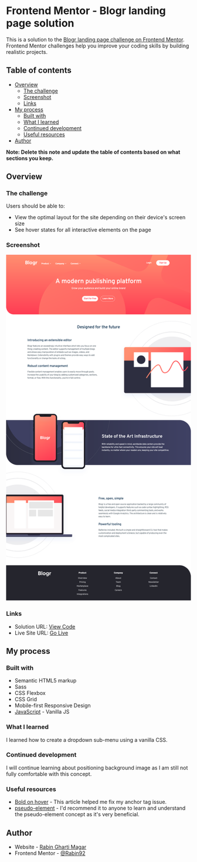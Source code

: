 # Frontend Mentor - Blogr landing page solution

This is a solution to the [Blogr landing page challenge on Frontend Mentor](https://www.frontendmentor.io/challenges/blogr-landing-page-EX2RLAApP). Frontend Mentor challenges help you improve your coding skills by building realistic projects.

## Table of contents

- [Overview](#overview)
  - [The challenge](#the-challenge)
  - [Screenshot](#screenshot)
  - [Links](#links)
- [My process](#my-process)
  - [Built with](#built-with)
  - [What I learned](#what-i-learned)
  - [Continued development](#continued-development)
  - [Useful resources](#useful-resources)
- [Author](#author)

**Note: Delete this note and update the table of contents based on what sections you keep.**

## Overview

### The challenge

Users should be able to:

- View the optimal layout for the site depending on their device's screen size
- See hover states for all interactive elements on the page

### Screenshot

![](./images/blogr-landing-page.png)

### Links

- Solution URL: [View Code](https://github.com/Rabin92/blogr-landing-page)
- Live Site URL: [Go Live](https://blogr.vercel.app)

## My process

### Built with

- Semantic HTML5 markup
- Sass
- CSS Flexbox
- CSS Grid
- Mobile-first Responsive Design
- [JavaScript](https://javascript.info) - Vanilla JS

### What I learned

I learned how to create a dropdown sub-menu using a vanilla CSS.

### Continued development

I will continue learning about positioning background image as I am still not fully comfortable with this concept.

### Useful resources

- [Bold on hover](https://css-tricks.com/bold-on-hover-without-the-layout-shift/) - This article helped me fix my anchor tag issue.
- [pseudo-element](https://developer.mozilla.org/en-US/docs/Web/CSS/Pseudo-elements) - I'd recommend it to anyone to learn and understand the pseudo-element concept as it's very beneficial.

## Author

- Website - [Rabin Gharti Magar](https://www.rabingm.dev/)
- Frontend Mentor - [@Rabin92](https://www.frontendmentor.io/profile/Rabin92)

